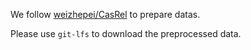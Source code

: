 We follow [weizhepei/CasRel](https://github.com/weizhepei/CasRel) to prepare datas.

Please use `git-lfs` to download the preprocessed data.
